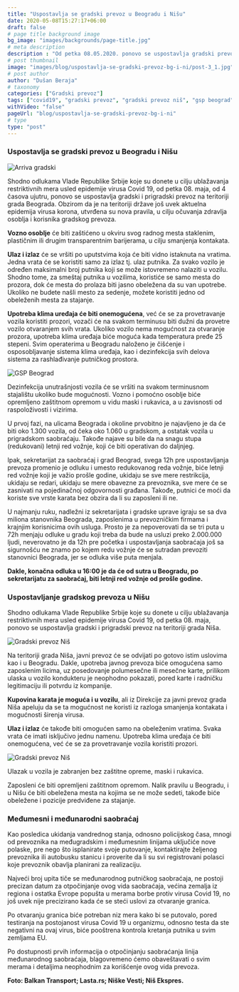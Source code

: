 ```yaml
---
title: "Uspostavlja se gradski prevoz u Beogradu i Nišu"
date: 2020-05-08T15:27:17+06:00
draft: false
# page title background image
bg_image: "images/backgrounds/page-title.jpg"
# meta description
description : "Od petka 08.05.2020. ponovo se uspostavlja gradski prevoz na teritoriji grada Beograda i grada Niša."
# post thumbnail
image: "images/blog/uspostavlja-se-gradski-prevoz-bg-i-ni/post-3_1.jpg"
# post author
author: "Dušan Beraja"
# taxonomy
categories: ["Gradski prevoz"]
tags: ["covid19", "gradski prevoz", "gradski prevoz niš", "gsp beograd", "javni prevoz"]
withVideo: "false"
pageUrl: "blog/uspostavlja-se-gradski-prevoz-bg-i-ni"
# type
type: "post"
---
```


### Uspostavlja se gradski prevoz u Beogradu i Nišu

![Arriva gradski](/images/blog/uspostavlja-se-gradski-prevoz-bg-i-ni/post-3_2.jpg "Arriva gradski")

Shodno odlukama Vlade Republike Srbije koje su donete u cilju ublažavanja restriktivnih mera usled epidemije virusa Covid 19, od petka 08. maja, od 4 časova ujutru, ponovo se uspostavlja gradski i prigradski prevoz na teritoriji grada Beograda. Obzirom da je na teritoriji države još uvek aktuelna epidemija virusa korona, utvrđena su nova pravila, u cilju očuvanja zdravlja osoblja i korisnika gradskog prevoza. 

**Vozno osoblje** će biti zaštićeno u okviru svog radnog mesta staklenim, plastičnim ili drugim transparentnim barijerama, u cilju smanjenja kontakata.

**Ulaz i izlaz** će se vršiti po uputstvima koja će biti vidno istaknuta na vratima. Jedna vrata će se koristiti samo za izlaz tj. ulaz putnika. Za svako vozilo je određen maksimalni broj putnika koji se može istovremeno nalaziti u vozilu. Shodno tome, za smeštaj putnika u vozilima, koristiće se samo mesta do prozora, dok će mesta do prolaza biti jasno obeležena da su van upotrebe. Ukoliko ne budete našli mesto za sedenje, možete koristiti jedno od obeleženih mesta za stajanje.

**Upotreba klima uređaja će biti onemogućena**, već će se za provetravanje vozila koristiti prozori, vozači će na svakom terminusu biti dužni da provetre vozilo otvaranjem svih vrata. Ukoliko vozilo nema mogućnost za otvaranje prozora, upotreba klima uređaja biće moguća kada temperatura pređe 25 stepeni. Svim operaterima u Beogradu naloženo je čišćenje i osposobljavanje sistema klima uređaja, kao i dezinfekcija svih delova sistema za rashlađivanje putničkog prostora.

![GSP Beograd](/images/blog/uspostavlja-se-gradski-prevoz-bg-i-ni/post-3_3.jpg "GSP Beograd")

Dezinfekcija unutrašnjosti vozila će se vršiti na svakom terminusnom stajalištu ukoliko bude mogućnosti. Vozno i pomoćno osoblje biće opremljeno zaštitnom opremom u vidu maski i rukavica, a u zavisnosti od raspoloživosti i vizirima.

U prvoj fazi, na ulicama Beograda i okoline prvobitno je najavljeno je da će biti oko 1.300 vozila, od čeka oko 1.060 u gradskom, a ostatak vozila u prigradskom saobraćaju. Takođe najave su bile da na snagu stupa (redukovani) letnji red vožnje, koji će biti operativan do daljnjeg.

Ipak, sekretarijat za saobraćaj i grad Beograd, svega 12h pre uspostavljanja prevoza promenio je odluku i umesto redukovanog reda vožnje, biće letnji red vožnje koji je važio prošle godine, ukidaju se sve mere restrikcija, ukidaju se redari, ukidaju se mere obavezne za prevoznika, sve mere će se zasnivati na pojedinačnoj odgovornosti građana. Takođe, putnici će moći da koriste sve vrste karata bez obzira da li su zaposleni ili ne.

U najmanju ruku, nadležni iz sekretarijata i gradske uprave igraju se sa dva miliona stanovnika Beograda, zaposlenima u prevozničkim firmama i krajnjim korisnicima ovih usluga. Prosto je za nepoverovati da se tri puta u 72h menjaju odluke u gradu koji treba da bude na usluzi preko 2.000.000 ljudi, neverovatno je da 12h pre početka i uspostavljanja saobraćaja još sa sigurnošću ne znamo po kojem redu vožnje će se sutradan prevoziti stanovnici Beograda, jer se odluka više puta menjala.

**Dakle, konačna odluka u 16:00 je da će od sutra u Beogradu, po sekretarijatu za saobraćaj, biti letnji red vožnje od prošle godine.**

### Uspostavljanje gradskog prevoza u Nišu

Shodno odlukama Vlade Republike Srbije koje su donete u cilju ublažavanja restriktivnih mera usled epidemije virusa Covid 19, od petka 08. maja, ponovo se uspostavlja gradski i prigradski prevoz na teritoriji grada Niša.

![Gradski prevoz Niš](/images/blog/uspostavlja-se-gradski-prevoz-bg-i-ni/post-3_4.jpg "Gradski prevoz Niš")

Na teritoriji grada Niša, javni prevoz će se odvijati po gotovo istim uslovima kao i u Beogradu. Dakle, upotreba javnog prevoza biće omogućena samo zaposlenim licima, uz posedovanje polumesečne ili mesečne karte, prilikom ulaska u vozilo kondukteru je neophodno pokazati, pored karte i radničku legitimaciju ili potvrdu iz kompanije.

**Kupovina karata je moguća i u vozilu**, ali iz Direkcije za javni prevoz grada Niša apeluju da se ta mogućnost ne koristi iz razloga smanjenja kontakata i mogućnosti širenja virusa.

**Ulaz i izlaz** će takođe biti omogućen samo na obeleženim vratima. Svaka vrata će imati isključivo jednu namenu. Upotreba klima uređaja će biti onemogućena, već će se za provetravanje vozila koristiti prozori.

![Gradski prevoz Niš](/images/blog/uspostavlja-se-gradski-prevoz-bg-i-ni/post-3_5.jpg "Gradski prevoz Niš")

Ulazak u vozila je zabranjen bez zaštitne opreme, maski i rukavica.

Zaposleni će biti opremljeni zaštitnom opremom. Nalik pravilu u Beogradu, i u Nišu će biti obeležena mesta na kojima se ne može sedeti, takođe biće obeležene i pozicije predviđene za stajanje.

### Međumesni i međunarodni saobraćaj

Kao posledica ukidanja vandrednog stanja, odnosno policijskog časa, mnogi od prevoznika na međugradskim i međumesnim linijama uključiće nove polaske, pre nego što isplanirate svoje putovanje, kontaktirajte željenog prevoznika ili autobusku stanicu i proverite da li su svi registrovani polasci koje prevoznik obavlja planirani za realizaciju.

Najveći broj upita tiče se međunarodnog putničkog saobraćaja, ne postoji precizan datum za otpočinjanje ovog vida saobraćaja, većina zemalja iz regiona i ostatka Evrope popušta u merama borbe protiv virusa Covid 19, no još uvek nije precizirano kada će se steći uslovi za otvaranje granica.

Po otvaranju granica biće potreban niz mera kako bi se putovalo, pored testiranja na postojanost virusa Covid 19 u organizmu, odnosno testa da ste negativni na ovaj virus, biće pooštrena kontrola kretanja putnika u svim zemljama EU.

Po dostupnosti prvih informacija o otpočinjanju saobraćanja linija međunarodnog saobraćaja, blagovremeno ćemo obaveštavati o svim merama i detaljima neophodnim za korišćenje ovog vida prevoza.

**Foto: Balkan Transport; Lasta.rs; Niške Vesti; Niš Ekspres.**